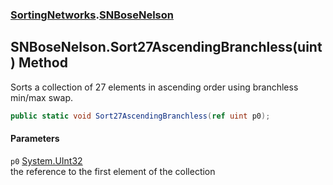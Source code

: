 ### [SortingNetworks](SortingNetworks.md 'SortingNetworks').[SNBoseNelson](SortingNetworks_SNBoseNelson.md 'SortingNetworks.SNBoseNelson')
## SNBoseNelson.Sort27AscendingBranchless(uint) Method
Sorts a collection of 27 elements in ascending order using branchless min/max swap.  
```csharp
public static void Sort27AscendingBranchless(ref uint p0);
```
#### Parameters
<a name='SortingNetworks_SNBoseNelson_Sort27AscendingBranchless(uint)_p0'></a>
`p0` [System.UInt32](https://docs.microsoft.com/en-us/dotnet/api/System.UInt32 'System.UInt32')  
the reference to the first element of the collection
  

